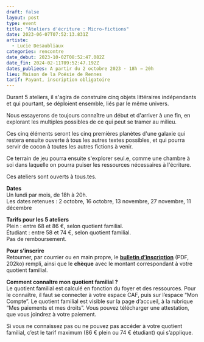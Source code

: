 ```yaml
---
draft: false
layout: post
type: event
title: "Ateliers d'écriture : Micro-fictions"
date: 2023-06-07T07:52:13.831Z
artiste:
  - Lucie Desaubliaux
categories: rencontre
date_debut: 2023-10-02T08:52:47.082Z
date_fin: 2024-02-11T09:52:47.192Z
dates_publiees: A partir du 2 octobre 2023 · 18h → 20h
lieu: Maison de la Poésie de Rennes
tarif: Payant, inscription obligatoire
---
```

Durant 5 ateliers, il s'agira de construire cinq objets littéraires indépendants et qui pourtant, se déploient ensemble, liés par le même univers. 

Nous essayerons de toujours connaître un début et d'arriver à une fin, en explorant les multiples possibles de ce qui peut se tramer au milieu. 

Ces cinq éléments seront les cinq premières planètes d'une galaxie qui restera ensuite ouverte à tous les autres textes possibles, et qui pourra servir de cocon à toutes les autres fictions à venir. 

Ce terrain de jeu pourra ensuite s'explorer seul.e, comme une chambre à soi dans laquelle on pourra puiser les ressources nécessaires à l'écriture.

Ces ateliers sont ouverts à tous.tes. 

**Dates**\
Un lundi par mois, de 18h à 20h.\
Les dates retenues : 2 octobre, 16 octobre, 13 novembre, 27 novembre, 11 décembre

**Tarifs pour les 5 ateliers**\
Plein : entre 68 et 86 €, selon quotient familial.\
Étudiant : entre 58 et 74 €, selon quotient familial.\
Pas de remboursement.

**Pour s’inscrire**\
Retourner, par courrier ou en main propre, le **[bulletin d’inscription](/imgs/inscription-ateliers-d-criture-micro-fictions.pdf)** (PDF, 202ko) rempli, ainsi que le **chèque** avec le montant correspondant à votre quotient familial.

**Comment connaître mon quotient familial ?**\
Le quotient familial est calculé en fonction du foyer et des ressources. Pour le connaître, il faut se connecter à votre espace CAF, puis sur l’espace “Mon Compte”. Le quotient familial est visible sur la page d’accueil, à la rubrique “Mes paiements et mes droits”. Vous pouvez télécharger une attestation, que vous joindrez à votre paiement.

Si vous ne connaissez pas ou ne pouvez pas accéder à votre quotient familial, c’est le tarif maximum (86 € plein ou 74 € étudiant) qui s’applique.